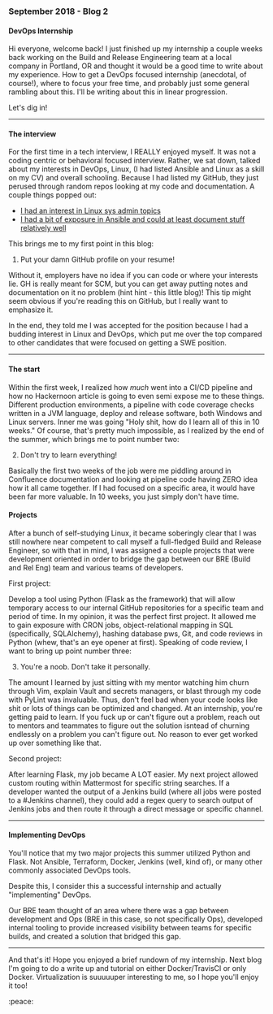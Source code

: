 ### September 2018 - Blog 2
#### DevOps Internship

Hi everyone, welcome back! I just finished up my internship a couple weeks back working on the Build and Release Engineering team at a local company in Portland, OR
and thought it would be a good time to write about my experience. 
How to get a DevOps focused internship (anecdotal, of course!), where to focus your free time, 
and probably just some general rambling about this. I'll be writing about this in linear progression.

Let's dig in!

<hr>

#### The interview

For the first time in a tech interview, I REALLY enjoyed myself. It was not a coding centric or behavioral focused interview. Rather, we sat down,
talked about my interests in DevOps, Linux, (I had listed Ansible and Linux as a skill on my CV) and overall schooling. 
Because I had listed my GitHub, they just perused through random repos looking at my code and documentation. 
A couple things popped out:

* [I had an interest in Linux sys admin topics](https://github.com/lucassha/Linux-Notes)
* [I had a bit of exposure in Ansible and could at least document stuff relatively well](https://github.com/lucassha/Ansible-Practice)

This brings me to my first point in this blog:

1. Put your damn GitHub profile on your resume!

Without it, employers have no idea if you can code or where your interests lie. GH is really meant for SCM, but you can get away putting notes
and documentation on it no problem (hint hint - this little blog)! This tip might seem obvious if you're reading this on GitHub, but I really want to emphasize it. 

In the end, they told me I was accepted for the position because I had a budding interest in Linux and DevOps, 
which put me over the top compared to other candidates that were focused on getting a SWE position.

<hr>

#### The start

Within the first week, I realized how *much* went into a CI/CD pipeline and how no Hackernoon article is going to even semi expose me 
to these things. Different production environments, a pipeline with code coverage checks written in a JVM language, deploy and release software, both Windows and Linux 
servers. Inner me was going "Holy shit, how do I learn all of this in 10 weeks." Of course, that's pretty much impossible, as I realized by 
the end of the summer, which brings me to point number two:

2. Don't try to learn everything! 

Basically the first two weeks of the job were me piddling around in Confluence documentation and looking at pipeline code having ZERO idea 
how it all came together. If I had focused on a specific area, it would have been far more valuable. In 10 weeks, you just simply don't have time. 


#### Projects

After a bunch of self-studying Linux, it became soberingly clear that I was still nowhere near competent to call myself a full-fledged
Build and Release Engineer, so with that in mind, I was assigned a couple projects that were development oriented in order to bridge the gap 
between our BRE (Build and Rel Eng) team and various teams of developers. 

First project: 

Develop a tool using Python (Flask as the framework) that will allow temporary access to our internal GitHub repositories for a specific team and period of time. 
In my opinion, it was the perfect first project. It allowed me to gain exposure with CRON jobs, object-relational mapping in SQL (specifically, SQLAlchemy), 
hashing database pws, Git, and code reviews in Python (whew, that's an eye opener at first). 
Speaking of code review, I want to bring up point number three:

3. You're a noob. Don't take it personally.

The amount I learned by just sitting with my mentor watching him churn through Vim, explain Vault and secrets managers, or blast through my code
with PyLint was invaluable. Thus, don't feel bad when your code looks like shit or lots of things can be optimized and changed.
At an internship, you're getting paid to learn. If you fuck up or can't figure out a problem, reach out to mentors and teammates to figure 
out the solution isntead of churning endlessly on a problem you can't figure out. No reason to ever get worked up over something like that.

Second project:

After learning Flask, my job became A LOT easier. My next project allowed custom routing within Mattermost for specific string searches.
If a developer wanted the output of a Jenkins build (where all jobs were posted to a #Jenkins channel), they could add a regex query to search 
output of Jenkins jobs and then route it through a direct message or specific channel. 

<hr>

#### Implementing DevOps

You'll notice that my two major projects this summer utilized Python and Flask. Not Ansible, Terraform, Docker, Jenkins (well, kind of), or 
many other commonly associated DevOps tools. 

Despite this, I consider this a successful internship and actually "implementing" DevOps. 

Our BRE team thought of an area where there was a gap between development and Ops 
(BRE in this case, so not specifically Ops), developed internal tooling to provide increased visibility between teams for specific builds,
and created a solution that bridged this gap.

<hr>

And that's it! Hope you enjoyed a brief rundown of my internship. Next blog I'm going to do a write up and tutorial on either Docker/TravisCI
or only Docker. Virtualization is suuuuuper interesting to me, so I hope you'll enjoy it too!

:peace:



